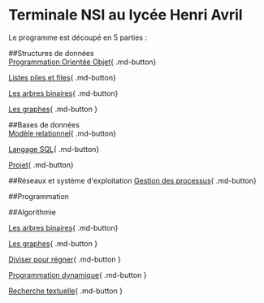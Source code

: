 # Terminale NSI au lycée Henri Avril




Le programme est découpé en 5 parties : 

##Structures de données  
[Programmation Orientée Objet](Structure/POO.html){ .md-button}  

[Listes piles et files](Structure/Listes_piles_files.html){ .md-button}   

[Les arbres binaires](Structure/arbres.html){ .md-button}   

[Les graphes](Structure/graphes.html){ .md-button }     


##Bases de données  
[Modèle relationnel](BDD/modele_relationel.html){ .md-button}  

[Langage SQL](BDD/langage_SQL.html){ .md-button} 

[Projet](BDD/projet_SQL.html){ .md-button}

##Réseaux et système d'exploitation
[Gestion des processus](archi/processuss.html){ .md-button}

##Programmation


##Algorithmie

[Les arbres binaires](Algorithmie/arbres.html){ .md-button}     

[Les graphes](Algorithmie/graphes.html){ .md-button }      

[Diviser pour régner](Algorithmie/diviser_pour_regner.html){ .md-button }    

[Programmation dynamique](Algorithmie/gprogrammation_dynamique.html){ .md-button }    

[Recherche textuelle](Algorithmierecherche_textuelle.html){ .md-button }     
 